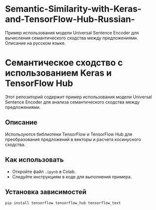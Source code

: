 # Semantic-Similarity-with-Keras-and-TensorFlow-Hub-Russian-
Пример использования модели Universal Sentence Encoder для вычисления семантического сходства между предложениями. Описание на русском языке.

# Семантическое сходство с использованием Keras и TensorFlow Hub

Этот репозиторий содержит пример использования модели Universal Sentence Encoder для анализа семантического сходства между предложениями.

## Описание
Используются библиотеки TensorFlow и TensorFlow Hub для преобразования предложений в векторы и расчета косинусного сходства.

## Как использовать
- Откройте файл `.ipynb` в Colab.
- Следуйте инструкциям в коде для выполнения примера.

## Установка зависимостей
```bash
pip install tensorflow tensorflow_hub tensorflow_text
